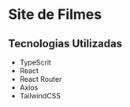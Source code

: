 <h1>Site de Filmes</h1>
<h2>Tecnologias Utilizadas</h2>
<ul>
    <li>TypeScrit</li>
  <li>React</li>
  <li>React Router</li>
  <li>Axios</li>
  <li>TailwindCSS</li>
</ul>
